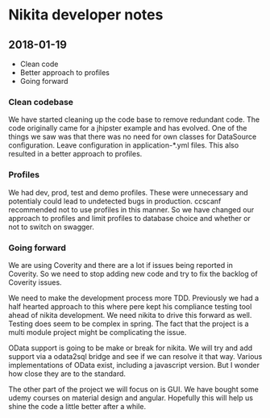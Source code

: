 # Nikita developer notes

## 2018-01-19
 - Clean code
 - Better approach to profiles
 - Going forward

### Clean codebase
We have started cleaning up the code base to remove redundant code. The code originally came
for a jhipster example and has evolved. One of the things we saw was that there was no need 
for own classes for DataSource configuration. Leave configuration in application-*.yml files.
This also resulted in a better approach to profiles.

### Profiles 
We had dev, prod, test and demo profiles. These were unnecessary and potentialy could lead to 
undetected bugs in production. ccscanf recommended not to use profiles in this manner. So we
have changed our approach to profiles and limit profiles to database choice and whether or not
to switch on swagger.   

### Going forward
We are using Coverity and there are a lot if issues being reported in Coverity. So we need to 
stop adding new code and try to fix the backlog of Coverity issues. 

We need to make the development process more TDD. Previously we had a half hearted approach to 
this where pere kept his compliance testing tool ahead of nikita development. We need nikita 
to drive this forward as well. Testing does seem to be complex in spring. The fact that the 
project is a multi module project might be complicating the issue.

OData support is going to be make or break for nikita. We will try and add support via a 
odata2sql bridge and see if we can resolve it that way. Various implementations of OData
exist, including a javascript version. But I wonder how close they are to the standard.   

The other part of the project we will focus on is GUI. We have bought some udemy courses
on material design and angular. Hopefully this will help us shine the code a little
better after a while. 
